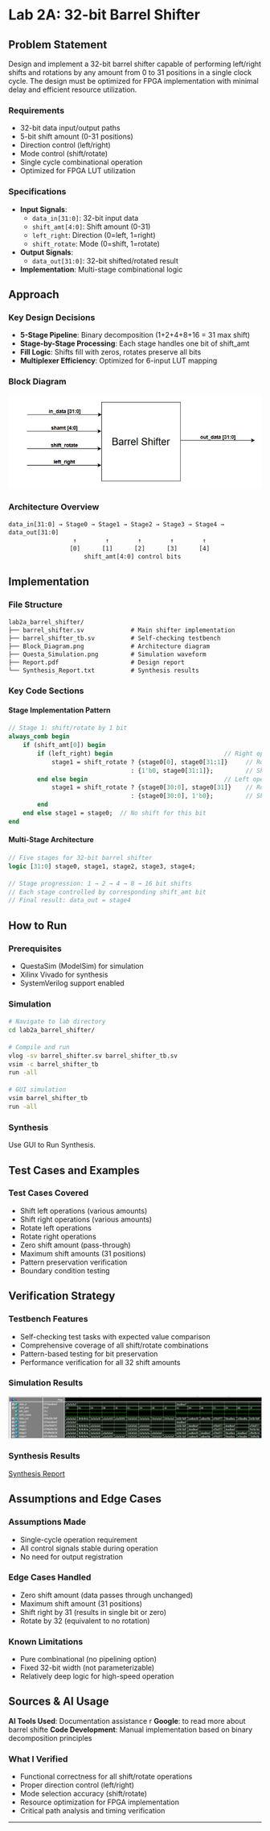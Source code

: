 # Lab 2A: 32-bit Barrel Shifter

## Problem Statement

Design and implement a 32-bit barrel shifter capable of performing left/right shifts and rotations by any amount from 0 to 31 positions in a single clock cycle. The design must be optimized for FPGA implementation with minimal delay and efficient resource utilization.

### Requirements
- 32-bit data input/output paths
- 5-bit shift amount (0-31 positions)
- Direction control (left/right)
- Mode control (shift/rotate)
- Single cycle combinational operation
- Optimized for FPGA LUT utilization

### Specifications
- **Input Signals**: 
  - `data_in[31:0]`: 32-bit input data
  - `shift_amt[4:0]`: Shift amount (0-31)
  - `left_right`: Direction (0=left, 1=right)
  - `shift_rotate`: Mode (0=shift, 1=rotate)
- **Output Signals**: 
  - `data_out[31:0]`: 32-bit shifted/rotated result
- **Implementation**: Multi-stage combinational logic

## Approach

### Key Design Decisions
- **5-Stage Pipeline**: Binary decomposition (1+2+4+8+16 = 31 max shift)
- **Stage-by-Stage Processing**: Each stage handles one bit of shift_amt
- **Fill Logic**: Shifts fill with zeros, rotates preserve all bits
- **Multiplexer Efficiency**: Optimized for 6-input LUT mapping

### Block Diagram
![Barrel Shifter Block Diagram](docs/Block_Diagram.png)

### Architecture Overview
```
data_in[31:0] → Stage0 → Stage1 → Stage2 → Stage3 → Stage4 → data_out[31:0]
                  ↑        ↑        ↑        ↑        ↑
                 [0]      [1]      [2]      [3]      [4]
                     shift_amt[4:0] control bits
```

## Implementation

### File Structure
```
lab2a_barrel_shifter/
├── barrel_shifter.sv             # Main shifter implementation
├── barrel_shifter_tb.sv          # Self-checking testbench
├── Block_Diagram.png             # Architecture diagram
├── Questa_Simulation.png         # Simulation waveform
├── Report.pdf                    # Design report
└── Synthesis_Report.txt          # Synthesis results
```

### Key Code Sections

#### Stage Implementation Pattern
```systemverilog
// Stage 1: shift/rotate by 1 bit
always_comb begin
    if (shift_amt[0]) begin
        if (left_right) begin                               // Right operation
            stage1 = shift_rotate ? {stage0[0], stage0[31:1]}     // Rotate right
                                  : {1'b0, stage0[31:1]};         // Shift right
        end else begin                                      // Left operation
            stage1 = shift_rotate ? {stage0[30:0], stage0[31]}    // Rotate left
                                  : {stage0[30:0], 1'b0};         // Shift left
        end
    end else stage1 = stage0;  // No shift for this bit
end
```

#### Multi-Stage Architecture
```systemverilog
// Five stages for 32-bit barrel shifter
logic [31:0] stage0, stage1, stage2, stage3, stage4;

// Stage progression: 1 → 2 → 4 → 8 → 16 bit shifts
// Each stage controlled by corresponding shift_amt bit
// Final result: data_out = stage4
```

## How to Run

### Prerequisites
- QuestaSim (ModelSim) for simulation
- Xilinx Vivado for synthesis
- SystemVerilog support enabled

### Simulation
```bash
# Navigate to lab directory
cd lab2a_barrel_shifter/

# Compile and run
vlog -sv barrel_shifter.sv barrel_shifter_tb.sv
vsim -c barrel_shifter_tb
run -all

# GUI simulation
vsim barrel_shifter_tb
run -all
```

### Synthesis
Use GUI to Run Synthesis.

## Test Cases and Examples

### Test Cases Covered
- Shift left operations (various amounts)
- Shift right operations (various amounts)
- Rotate left operations
- Rotate right operations
- Zero shift amount (pass-through)
- Maximum shift amounts (31 positions)
- Pattern preservation verification
- Boundary condition testing

## Verification Strategy

### Testbench Features
- Self-checking test tasks with expected value comparison
- Comprehensive coverage of all shift/rotate combinations
- Pattern-based testing for bit preservation
- Performance verification for all 32 shift amounts

### Simulation Results
![Simulation Waveform](docs/Questa_Simulation.png)

### Synthesis Results
[Synthesis Report](Synthesis_Report.txt)

## Assumptions and Edge Cases

### Assumptions Made
- Single-cycle operation requirement
- All control signals stable during operation
- No need for output registration

### Edge Cases Handled
- Zero shift amount (data passes through unchanged)
- Maximum shift amount (31 positions)
- Shift right by 31 (results in single bit or zero)
- Rotate by 32 (equivalent to no rotation)

### Known Limitations
- Pure combinational (no pipelining option)
- Fixed 32-bit width (not parameterizable)
- Relatively deep logic for high-speed operation

## Sources & AI Usage

**AI Tools Used**: Documentation assistance  r
**Google**: to read more about barrel shifte
**Code Development**: Manual implementation based on binary decomposition principles

### What I Verified
- Functional correctness for all shift/rotate operations
- Proper direction control (left/right)
- Mode selection accuracy (shift/rotate)
- Resource optimization for FPGA implementation
- Critical path analysis and timing verification

---